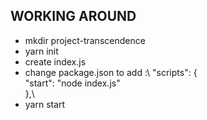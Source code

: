 ## WORKING AROUND

* mkdir project-transcendence
* yarn init
* create index.js
* change package.json to add :\   "scripts": {\
    "start": "node index.js"\
  },\
* yarn start
